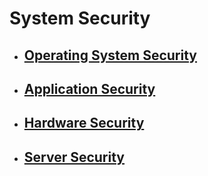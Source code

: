 # System Security

* ##  [ Operating System Security]( )
* ##  [ Application Security]( )
* ##  [  	Hardware Security]( )
* ##  [ Server Security]( )

